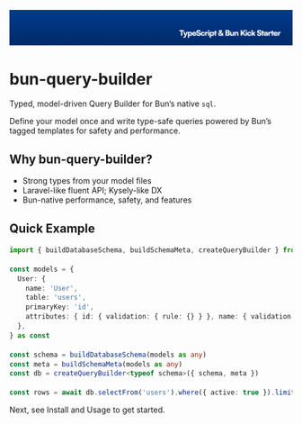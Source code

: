 <p align="center"><img src="https://github.com/stacksjs/bun-query-builder/blob/main/.github/art/cover.jpg?raw=true" alt="Social Card of this repo"></p>

# bun-query-builder

Typed, model-driven Query Builder for Bun’s native `sql`.

Define your model once and write type-safe queries powered by Bun’s tagged templates for safety and performance.

## Why bun-query-builder?

- Strong types from your model files
- Laravel-like fluent API; Kysely-like DX
- Bun-native performance, safety, and features

## Quick Example

```ts
import { buildDatabaseSchema, buildSchemaMeta, createQueryBuilder } from 'bun-query-builder'

const models = {
  User: {
    name: 'User',
    table: 'users',
    primaryKey: 'id',
    attributes: { id: { validation: { rule: {} } }, name: { validation: { rule: {} } }, active: { validation: { rule: {} } } },
  },
} as const

const schema = buildDatabaseSchema(models as any)
const meta = buildSchemaMeta(models as any)
const db = createQueryBuilder<typeof schema>({ schema, meta })

const rows = await db.selectFrom('users').where({ active: true }).limit(10).execute()
```

Next, see Install and Usage to get started.

<!-- Badges -->

<!-- [codecov-src]: https://img.shields.io/codecov/c/gh/stacksjs/rpx/main?style=flat-square
[codecov-href]: https://codecov.io/gh/stacksjs/rpx -->
